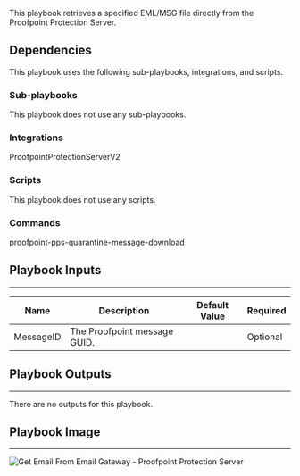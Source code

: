 This playbook retrieves a specified EML/MSG file directly from the Proofpoint Protection Server.

## Dependencies
This playbook uses the following sub-playbooks, integrations, and scripts.

### Sub-playbooks
This playbook does not use any sub-playbooks.

### Integrations
ProofpointProtectionServerV2

### Scripts
This playbook does not use any scripts.

### Commands
proofpoint-pps-quarantine-message-download

## Playbook Inputs
---

| **Name** | **Description** | **Default Value** | **Required** |
| --- | --- | --- | --- |
| MessageID | The Proofpoint message GUID. |  | Optional |

## Playbook Outputs
---
There are no outputs for this playbook.

## Playbook Image
---
![Get Email From Email Gateway - Proofpoint Protection Server](../../doc_files/Get_Email_From_Email_Gateway_-_Proofpoint_Protection_Server.png)
